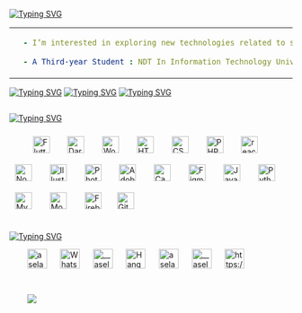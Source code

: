 <a href=""><img src="https://readme-typing-svg.demolab.com?font=Comme&weight=600&size=14&pause=2000&center=true&vCenter=true&width=900&lines=Hi%2C+%F0%9F%91%8B++I%E2%80%99m+Asela+Madusanka+.+.+.;%F0%9F%91%A8%E2%80%8D%F0%9F%8E%93+Student+at+University+of+Moratuwa+.+.+.;%F0%9F%A7%91%E2%80%8D%F0%9F%92%BB+Software+Engineer+.+.+.;%F0%9F%93%B1+Mobile+App+Developer+.+.+." alt="Typing SVG" /></a>

<table style="line-height: 0;"><tr><td valign="center" width="80%">

  ```yaml
	- I’m interested in exploring new technologies related to software development
	
	- A Third-year Student : NDT In Information Technology University of Moratuwa
```	

  </td>
<td valign="middle" align="center" width="20%">
  <div>
    <img src="https://media4.giphy.com/media/v1.Y2lkPTc5MGI3NjExMTQ0Y2NkNjg3YzA2YzRiZWViZWE2M2M4YWUyYTA5ZmIwZDJiYTM0OCZjdD1z/WFZvB7VIXBgiz3oDXE/giphy.gif" style="width: 80%; display: block; margin: 0 auto;">
  </div>  
</td>
</table>

<!-- - ###### I'm currently working as an ` Intern Software Engineer ` at &nbsp; [<img src="https://v1.softmint.net/img/softmintlogoblack.png" height="30em" align="center" alt="Softmint Software Solutions" title="Softmint Software Solutions"/>](https://v1.softmint.net/)  &nbsp;&nbsp; in company my&nbsp; ` working ` &nbsp;&nbsp;[<img src="https://cdn0.iconfinder.com/data/icons/social-media-2185/512/social__media__social_media__github_-512.png" height="30em" align="center" alt="asea-softmint" title="asela-softmint"/>](https://github.com/asela-softmint) -->

<a href="https://v1.softmint.net/" target="_blank"><img src="https://readme-typing-svg.demolab.com?font=Comme&weight=500&size=12&pause=1000&color=85F7E7&repeat=false&width=1000&height=30&lines=I'm+currently+working+as+an+Intern+Software+Engineer+at++Softmint+Software+Solutions+(PVT)+Ltd" alt="Typing SVG" /></a>
<a href="https://github.com/asela-softmint" target="_blank"><img src="https://readme-typing-svg.demolab.com?font=Comme&weight=500&size=12&pause=1000&color=85F7E7&repeat=false&width=1000&height=30&lines=In+company+my+working+GitHub+account++%3A++asela-softmint" alt="Typing SVG" /></a>
<a href="https://www.linkedin.com/in/aselamadusanka/" target="_blank"><img src="https://readme-typing-svg.demolab.com?font=Comme&weight=500&size=12&pause=1000&color=85F7E7&repeat=false&width=1000&height=30&lines=&nbsp;&nbsp;&nbsp;Reach+me+via+LinkedIn++%3A++Asela+Madusanka" alt="Typing SVG" /></a>
##
<!-- <table style="line-height: 0;"><tr><td valign="center" width="75%">

#### Languages and Tools : <br>

<div align="center">
<a href="https://flutter.dev/" target="_blank"><img style="margin: 10px" src="https://profilinator.rishav.dev/skills-assets/flutterio-icon.svg" alt="Flutter" height="30" /></a> &nbsp;
<a href="https://dart.dev/" target="_blank"><img style="margin: 10px" src="https://profilinator.rishav.dev/skills-assets/dartlang-icon.svg" alt="Dart" height="30" /></a> &nbsp;
<a href="https://wordpress.com/" target="_blank"><img style="margin: 10px" src="https://upload.wikimedia.org/wikipedia/commons/thumb/9/98/WordPress_blue_logo.svg/2048px-WordPress_blue_logo.svg.png" alt="WordPress" height="30" /></a> &nbsp;
<a href="https://en.wikipedia.org/wiki/HTML5" target="_blank"><img style="margin: 10px" src="https://upload.wikimedia.org/wikipedia/commons/thumb/6/61/HTML5_logo_and_wordmark.svg/640px-HTML5_logo_and_wordmark.svg.png" alt="HTML5" height="30" /></a> &nbsp;
<a href="https://www.w3schools.com/css/" target="_blank"><img style="margin: 10px" src="https://upload.wikimedia.org/wikipedia/commons/thumb/d/d5/CSS3_logo_and_wordmark.svg/1452px-CSS3_logo_and_wordmark.svg.png" alt="CSS3" height="30" /></a> &nbsp;
<a href="https://www.php.net/" target="_blank"><img style="margin: 10px" src="https://pngimg.com/uploads/php/php_PNG29.png" alt="PHP" height="30" /></a> &nbsp;
<a href="https://react.dev/" target="_blank"><img style="margin: 10px" src="https://upload.wikimedia.org/wikipedia/commons/thumb/a/a7/React-icon.svg/2300px-React-icon.svg.png" alt="react" height="30" /></a> &nbsp;
<a href="https://nodejs.org/en" target="_blank"><img style="margin: 10px" src="https://cdn-icons-png.flaticon.com/512/5968/5968322.png" alt="NodeJs" height="30" /></a> &nbsp;  
<a href="https://www.adobe.com/in/products/illustrator.html" target="_blank"><img style="margin: 10px" src="https://upload.wikimedia.org/wikipedia/commons/thumb/f/fb/Adobe_Illustrator_CC_icon.svg/2101px-Adobe_Illustrator_CC_icon.svg.png" alt="Illustrator" height="30" /></a> &nbsp; 
<a href="https://www.adobe.com/in/products/photoshop.html" target="_blank"><img style="margin: 10px" src="https://upload.wikimedia.org/wikipedia/commons/thumb/a/af/Adobe_Photoshop_CC_icon.svg/640px-Adobe_Photoshop_CC_icon.svg.png" alt="Photoshop" height="30" /></a> &nbsp;
<a href="https://www.adobe.com/in/products/xd.html" target="_blank"><img style="margin: 10px" src="https://upload.wikimedia.org/wikipedia/commons/thumb/c/c2/Adobe_XD_CC_icon.svg/2101px-Adobe_XD_CC_icon.svg.png" alt="Adobe XD" height="30" /></a> &nbsp; 
<a href="https://www.canva.com/" target="_blank"><img style="margin: 10px" src="https://upload.wikimedia.org/wikipedia/commons/thumb/0/08/Canva_icon_2021.svg/600px-Canva_icon_2021.svg.png?20220821125247" alt="Canva" height="30" /></a> &nbsp;
<a href="https://www.figma.com/" target="_blank"><img style="margin: 10px" src="https://upload.wikimedia.org/wikipedia/commons/thumb/3/33/Figma-logo.svg/1667px-Figma-logo.svg.png" alt="Figma" height="30" /></a> &nbsp;
<a href="https://www.javascript.com/" target="_blank"><img style="margin: 10px" src="https://upload.wikimedia.org/wikipedia/commons/6/6a/JavaScript-logo.png" alt="JavaScript" height="30" /></a> &nbsp;
<a href="https://www.python.org/" target="_blank"><img style="margin: 10px" src="https://upload.wikimedia.org/wikipedia/commons/thumb/c/c3/Python-logo-notext.svg/1869px-Python-logo-notext.svg.png" alt="Python" height="30" /></a> &nbsp;
<a href="https://www.mysql.com/" target="_blank"><img style="margin: 10px" src="https://1000logos.net/wp-content/uploads/2020/08/MySQL-Logo.png" alt="MySQL" height="30" /></a> &nbsp;
<a href="https://www.mongodb.com/" target="_blank"><img style="margin: 10px" src="https://profilinator.rishav.dev/skills-assets/mongodb-original-wordmark.svg" alt="MongoDB" height="30" /></a> &nbsp;	
<a href="https://firebase.google.com/" target="_blank"><img style="margin: 10px" src="https://profilinator.rishav.dev/skills-assets/firebase.png" alt="Firebase" height="30" /></a>&nbsp;
<a href="https://www.apple.com/ios/ios-16/" target="_blank"><img style="margin: 10px" src="https://upload.wikimedia.org/wikipedia/commons/thumb/c/ca/IOS_logo.svg/2048px-IOS_logo.svg.png" alt="IOS" height="30" /></a> &nbsp;
<a href="https://developer.android.com/" target="_blank"><img style="margin: 10px" src="https://upload.wikimedia.org/wikipedia/commons/thumb/6/64/Android_logo_2019_%28stacked%29.svg/880px-Android_logo_2019_%28stacked%29.svg.png" alt="Android" height="30" /></a> &nbsp;
<a href="https://azure.microsoft.com/en-in/" target="_blank"><img style="margin: 10px" src="https://profilinator.rishav.dev/skills-assets/microsoft_azure-icon.svg" alt="Azure" height="30" /></a> &nbsp;
<a href="https://github.com/" target="_blank"><img style="margin: 10px" src="https://profilinator.rishav.dev/skills-assets/git-scm-icon.svg" alt="Git" height="30" /></a>   
</div> 

  </td>
	
<td valign="center" width="25%">
	  
#### Connect with me :<br>
<div align="center">   
<a href="https://linkedin.com/in/aselamadusanka" target="blank"><img align="center" src="https://cdn3.iconfinder.com/data/icons/social-life/512/linkedin-512.png" alt="aselamadusanka" height="35" width="35" /></a> &nbsp;
<a href="https://twitter.com/__asela_" target="blank"><img align="center" src="https://cdn4.iconfinder.com/data/icons/social-life/512/twitter-512.png" alt="__asela_" height="35" width="35" /></a> &nbsp;
<a href="https://fb.com/asela1madusanka" target="blank"><img align="center" src="https://cdn3.iconfinder.com/data/icons/social-life/512/facebook-512.png" alt="asela1madusanka" height="35" width="35" /></a> &nbsp;
<a href="https://instagram.com/__asela_" target="blank"><img align="center" src="https://cdn3.iconfinder.com/data/icons/social-life/512/instagram-512.png" alt="__asela_" height="35" width="35" /></a>
<a href="https://www.youtube.com/channel/UCj9c0uUITZ52PFNWIUoDf3w" target="blank"><img align="center" src="https://cdn4.iconfinder.com/data/icons/social-life/512/youtube-1-512.png" alt="https://www.youtube.com/channel/ucj9c0uuitz52pfnwiuodf3w" height="35" width="35" /></a> &nbsp;
<a href="https://wa.me/0769935272" target="blank"><img align="center" src="https://cdn4.iconfinder.com/data/icons/social-life/512/whatsapp-512.png" alt="WhatsApp" height="35" width="35" /></a> &nbsp;
<a href="https://t.me/a_s_e_l_a_madusanka" target="blank"><img align="center" src="https://cdn4.iconfinder.com/data/icons/social-life/512/telegram-512.png" alt="Telegram" height="35" width="35" /></a> &nbsp;
<a href="mailto: asela1madusanka@gmail.com" target="blank"><img align="center" src="https://cdn4.iconfinder.com/data/icons/social-life/512/hangouts-512.png" alt="Hangouts" height="35" width="35" /></a>
</div>  
</td>
</table> -->
<a href="" target="_blank"><img src="https://readme-typing-svg.demolab.com?font=Open+Sans&weight=600&size=13&pause=1000&color=F7CA98&repeat=false&width=435&height=25&lines=+Languages+and+Tools+%3A" alt="Typing SVG" /></a>

<div align="start">
&nbsp;&nbsp;&nbsp;&nbsp;&nbsp;&nbsp;&nbsp;&nbsp;<a href="https://flutter.dev/" target="_blank"><img style="margin: 10px" src="https://profilinator.rishav.dev/skills-assets/flutterio-icon.svg" alt="Flutter" height="30" /></a> &nbsp;
<a href="https://dart.dev/" target="_blank"><img style="margin: 10px" src="https://profilinator.rishav.dev/skills-assets/dartlang-icon.svg" alt="Dart" height="30" /></a> &nbsp;
<a href="https://wordpress.com/" target="_blank"><img style="margin: 10px" src="https://upload.wikimedia.org/wikipedia/commons/thumb/9/98/WordPress_blue_logo.svg/2048px-WordPress_blue_logo.svg.png" alt="WordPress" height="30" /></a> &nbsp;
<a href="https://en.wikipedia.org/wiki/HTML5" target="_blank"><img style="margin: 10px" src="https://upload.wikimedia.org/wikipedia/commons/thumb/6/61/HTML5_logo_and_wordmark.svg/640px-HTML5_logo_and_wordmark.svg.png" alt="HTML5" height="30" /></a> &nbsp;
<a href="https://www.w3schools.com/css/" target="_blank"><img style="margin: 10px" src="https://upload.wikimedia.org/wikipedia/commons/thumb/d/d5/CSS3_logo_and_wordmark.svg/1452px-CSS3_logo_and_wordmark.svg.png" alt="CSS3" height="30" /></a> &nbsp;
<a href="https://www.php.net/" target="_blank"><img style="margin: 10px" src="https://pngimg.com/uploads/php/php_PNG29.png" alt="PHP" height="30" /></a> &nbsp;
<a href="https://react.dev/" target="_blank"><img style="margin: 10px" src="https://upload.wikimedia.org/wikipedia/commons/thumb/a/a7/React-icon.svg/2300px-React-icon.svg.png" alt="react" height="30" /></a> &nbsp;
<a href="https://nodejs.org/en" target="_blank"><img style="margin: 10px" src="https://cdn-icons-png.flaticon.com/512/5968/5968322.png" alt="NodeJs" height="30" /></a> &nbsp;  
<a href="https://www.adobe.com/in/products/illustrator.html" target="_blank"><img style="margin: 10px" src="https://upload.wikimedia.org/wikipedia/commons/thumb/f/fb/Adobe_Illustrator_CC_icon.svg/2101px-Adobe_Illustrator_CC_icon.svg.png" alt="Illustrator" height="30" /></a> &nbsp; 
<a href="https://www.adobe.com/in/products/photoshop.html" target="_blank"><img style="margin: 10px" src="https://upload.wikimedia.org/wikipedia/commons/thumb/a/af/Adobe_Photoshop_CC_icon.svg/640px-Adobe_Photoshop_CC_icon.svg.png" alt="Photoshop" height="30" /></a> &nbsp;
<a href="https://www.adobe.com/in/products/xd.html" target="_blank"><img style="margin: 10px" src="https://upload.wikimedia.org/wikipedia/commons/thumb/c/c2/Adobe_XD_CC_icon.svg/2101px-Adobe_XD_CC_icon.svg.png" alt="Adobe XD" height="30" /></a> &nbsp; 
<a href="https://www.canva.com/" target="_blank"><img style="margin: 10px" src="https://upload.wikimedia.org/wikipedia/commons/thumb/0/08/Canva_icon_2021.svg/600px-Canva_icon_2021.svg.png?20220821125247" alt="Canva" height="30" /></a> &nbsp;
<a href="https://www.figma.com/" target="_blank"><img style="margin: 10px" src="https://upload.wikimedia.org/wikipedia/commons/thumb/3/33/Figma-logo.svg/1667px-Figma-logo.svg.png" alt="Figma" height="30" /></a> &nbsp;
<a href="https://www.javascript.com/" target="_blank"><img style="margin: 10px" src="https://upload.wikimedia.org/wikipedia/commons/6/6a/JavaScript-logo.png" alt="JavaScript" height="30" /></a> &nbsp;
<a href="https://www.python.org/" target="_blank"><img style="margin: 10px" src="https://upload.wikimedia.org/wikipedia/commons/thumb/c/c3/Python-logo-notext.svg/1869px-Python-logo-notext.svg.png" alt="Python" height="30" /></a> &nbsp;
<a href="https://www.mysql.com/" target="_blank"><img style="margin: 10px" src="https://1000logos.net/wp-content/uploads/2020/08/MySQL-Logo.png" alt="MySQL" height="30" /></a> &nbsp;
<a href="https://www.mongodb.com/" target="_blank"><img style="margin: 10px" src="https://profilinator.rishav.dev/skills-assets/mongodb-original-wordmark.svg" alt="MongoDB" height="30" /></a> &nbsp;	
<a href="https://firebase.google.com/" target="_blank"><img style="margin: 10px" src="https://profilinator.rishav.dev/skills-assets/firebase.png" alt="Firebase" height="30" /></a>&nbsp;
<!-- <a href="https://www.apple.com/ios/ios-16/" target="_blank"><img style="margin: 10px" src="https://upload.wikimedia.org/wikipedia/commons/thumb/c/ca/IOS_logo.svg/2048px-IOS_logo.svg.png" alt="IOS" height="30" /></a> &nbsp;
<a href="https://developer.android.com/" target="_blank"><img style="margin: 10px" src="https://upload.wikimedia.org/wikipedia/commons/thumb/6/64/Android_logo_2019_%28stacked%29.svg/880px-Android_logo_2019_%28stacked%29.svg.png" alt="Android" height="30" /></a> &nbsp;
<a href="https://azure.microsoft.com/en-in/" target="_blank"><img style="margin: 10px" src="https://profilinator.rishav.dev/skills-assets/microsoft_azure-icon.svg" alt="Azure" height="30" /></a> &nbsp; -->
<a href="https://github.com/" target="_blank"><img style="margin: 10px" src="https://profilinator.rishav.dev/skills-assets/git-scm-icon.svg" alt="Git" height="30" /></a>   
</div>  


<!-- ---

### Github Stats :<br><br>
<div align="center">
  <table style="margin: auto; line-height: 0;">
    <tr>
      <td valign="center" width="48%">
        <img align="center" src="https://github-readme-stats.vercel.app/api?username=aselamadusanka&theme=gotham&show_icons=true" >
      </td>
      <td valign="center" width="52%">
        <a href="https://github.com/aselamadusanka/github-readme-stats">
  	<img src="https://github-readme-streak-stats.herokuapp.com/?user=aselamadusanka&theme=gotham&hide_border=true"></a>
      </td>
    </tr>
  </table>
</div> -->


##

<a href="" target="_blank"><img src="https://readme-typing-svg.demolab.com?font=Open+Sans&weight=600&size=13&pause=1000&color=F7CA98&repeat=false&width=435&height=25&lines=Connect+with+me+%3A" alt="Typing SVG" /></a>

<p align="start">   
&nbsp;&nbsp;&nbsp;&nbsp;&nbsp;&nbsp;&nbsp;&nbsp;<a href="https://linkedin.com/in/aselamadusanka" target="blank"><img align="center" src="https://cdn0.iconfinder.com/data/icons/social-media-2185/512/social__media__social_media__linked_in_-512.png" alt="aselamadusanka" height="35" width="35" /></a> &nbsp;&nbsp;&nbsp;&nbsp;
<a href="https://wa.me/0769935272" target="blank"><img align="center" src="https://cdn0.iconfinder.com/data/icons/social-media-2185/512/social__media__social_media__whatsapp_-512.png" alt="WhatsApp" height="35" width="35" /></a> &nbsp;&nbsp;&nbsp;&nbsp;
<!-- <a href="https://t.me/a_s_e_l_a_madusanka" target="blank"><img align="center" src="https://cdn4.iconfinder.com/data/icons/social-life/512/telegram-512.png" alt="Telegram" height="35" width="35" /></a> &nbsp;&nbsp;&nbsp;&nbsp; -->
<a href="https://twitter.com/__asela_" target="blank"><img align="center" src="https://cdn0.iconfinder.com/data/icons/social-media-2185/512/social__media__social_media__twitter__2_-512.png" alt="__asela_" height="35" width="35" /></a> &nbsp;&nbsp;&nbsp;&nbsp;
<a href="mailto: asela1madusanka@gmail.com" target="blank"><img align="center" src="https://cdn0.iconfinder.com/data/icons/social-media-2185/512/social__media__social_media__google_-512.png" alt="Hangouts" height="35" width="35" /></a> &nbsp;&nbsp;&nbsp;&nbsp;
<a href="https://fb.com/asela1madusanka" target="blank"><img align="center" src="https://cdn0.iconfinder.com/data/icons/social-media-2185/512/social__media__social_media__facebook_-512.png" alt="asela1madusanka" height="35" width="35" /></a> &nbsp;&nbsp;&nbsp;&nbsp;
<a href="https://instagram.com/__asela_" target="blank"><img align="center" src="https://cdn0.iconfinder.com/data/icons/social-media-2185/512/social__media__social_media__instagram_-512.png" alt="__asela_" height="35" width="35" /></a> &nbsp;&nbsp;&nbsp;&nbsp;
<a href="https://www.youtube.com/channel/UCj9c0uUITZ52PFNWIUoDf3w" target="blank"><img align="center" src="https://cdn0.iconfinder.com/data/icons/social-media-2185/512/social__media__social_media__youtube_-512.png" alt="https://www.youtube.com/channel/ucj9c0uuitz52pfnwiuodf3w" height="35" width="35" /></a> &nbsp;&nbsp;&nbsp;&nbsp;

<!-- <a href="https://goo.gl/maps/9nAGG86HGBQDWtTk9" target="blank"><img align="center" src="https://cdn4.iconfinder.com/data/icons/social-life/512/periscope-512.png" alt="Google Map" height="35" width="35" /></a> &nbsp;&nbsp;&nbsp;&nbsp; -->
</p>

##

<!-- ##
	
<div style="text-align: center;">
  <picture>
    <source media="(prefers-color-scheme: dark)" srcset="https://raw.githubusercontent.com/platane/platane/output/github-contribution-grid-snake-dark.svg">
    <source media="(prefers-color-scheme: light)" srcset="https://raw.githubusercontent.com/platane/platane/output/github-contribution-grid-snake.svg">
    <img alt="github contribution grid snake animation" src="https://raw.githubusercontent.com/platane/platane/output/github-contribution-grid-snake.svg">
  </picture>
</div> -->

<br>&nbsp;&nbsp;&nbsp;&nbsp;&nbsp;&nbsp;&nbsp;&nbsp;[![](https://visitcount.itsvg.in/api?id=aselamadusanka&icon=0&color=0)](https://visitcount.itsvg.in)
